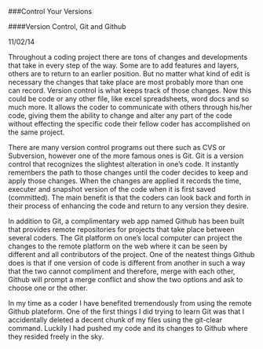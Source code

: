###Control Your Versions

####Version Control, Git and Github

11/02/14

Throughout a coding project there are tons of changes and developments that take in every step of the way. Some are to add features and layers, others are to return to an earlier position. But no matter what kind of edit is necessary the changes that take place are most probably more than one can record. Version control is what keeps track of those changes. Now this could be code or any other file, like excel spreadsheets, word docs and so much more. It allows the coder to communicate with others through his/her code, giving them the ability to change and alter any part of the code without effecting the specific code their fellow coder has accomplished on the same project.

There are many version control programs out there such as CVS or Subversion, however one of the more famous ones is Git. Git is a version control that recognizes the slightest alteration in one’s code. It instantly remembers the path to those changes until the coder decides to keep and apply those changes. When the changes are applied it records the time, executer and snapshot version of the code when it is first saved (committed). The main benefit is that the coders can look back and forth in their process of enhancing the code and return to any version they desire.

In addition to Git, a complimentary web app named Github has been built that provides remote repositories for projects that take place between several coders. The Git platform on one’s local computer can project the changes to the remote platform on the web where it can be seen by different and all contributors of the project. One of the neatest things Github does is that if one version of code is different from another in such a way that the two cannot compliment and therefore, merge with each other, Github will prompt a merge conflict and show the two options and ask to choose one or the other.

In my time as a coder I have benefited tremendously from using the remote Github plateform. One of the first things I did trying to learn Git was that I accidentally deleted a decent chunk of my files using the git-clear command. Luckily I had pushed my code and its changes to Github where they resided freely in the sky.
